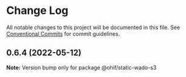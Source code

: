 # Change Log

All notable changes to this project will be documented in this file.
See [Conventional Commits](https://conventionalcommits.org) for commit guidelines.

## 0.6.4 (2022-05-12)

**Note:** Version bump only for package @ohif/static-wado-s3
